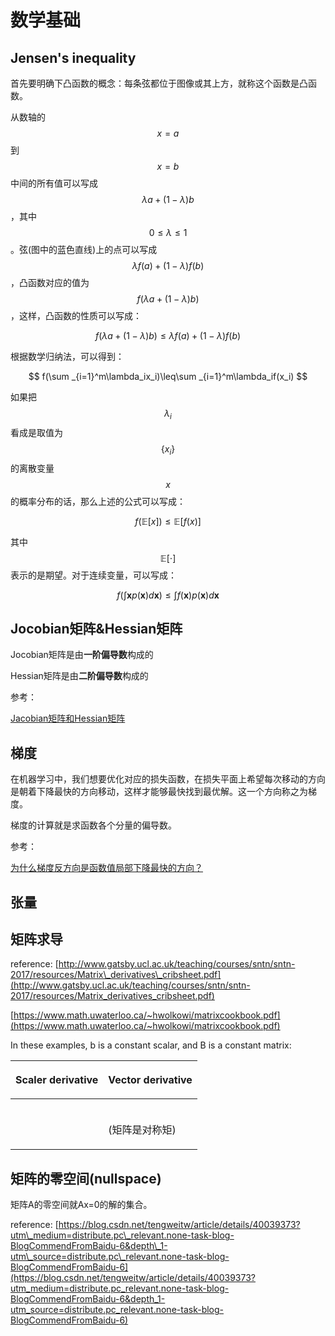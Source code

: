 # 数学基础

## Jensen's inequality

首先要明确下凸函数的概念：每条弦都位于图像或其上方，就称这个函数是凸函数。



从数轴的$$x=a$$到$$x=b$$中间的所有值可以写成$$\lambda a+(1-\lambda)b$$，其中$$0\leq \lambda \leq 1$$。弦\(图中的蓝色直线\)上的点可以写成$$\lambda f(a) +(1-\lambda)f(b)$$，凸函数对应的值为$$f(\lambda a +(1-\lambda)b)$$，这样，凸函数的性质可以写成：

$$
f(\lambda a +(1-\lambda)b)\leq\lambda f(a) +(1-\lambda)f(b)
$$

根据数学归纳法，可以得到：

$$
f(\sum _{i=1}^m\lambda_ix_i)\leq\sum _{i=1}^m\lambda_if(x_i)
$$

如果把$$\lambda_i$$看成是取值为$$\{x_i\}$$的离散变量$$x$$的概率分布的话，那么上述的公式可以写成：

$$
f(\mathbb{E}[x]) \leq \mathbb{E}[f(x)]
$$

其中$$\mathbb E[\cdot]$$表示的是期望。对于连续变量，可以写成：

$$
f\Big(\int \boldsymbol xp( \boldsymbol x) d \boldsymbol x\Big) \leq \int f( \boldsymbol x)p( \boldsymbol x)d \boldsymbol x
$$

## Jocobian矩阵&Hessian矩阵

Jocobian矩阵是由**一阶偏导数**构成的

Hessian矩阵是由**二阶偏导数**构成的

参考：

[Jacobian矩阵和Hessian矩阵](https://www.cnblogs.com/wangyarui/p/6407604.html)



## 梯度

在机器学习中，我们想要优化对应的损失函数，在损失平面上希望每次移动的方向是朝着下降最快的方向移动，这样才能够最快找到最优解。这一个方向称之为梯度。

梯度的计算就是求函数各个分量的偏导数。

参考：

[为什么梯度反方向是函数值局部下降最快的方向？](https://zhuanlan.zhihu.com/p/24913912)

## 张量





## 矩阵求导

reference: [http://www.gatsby.ucl.ac.uk/teaching/courses/sntn/sntn-2017/resources/Matrix\_derivatives\_cribsheet.pdf](http://www.gatsby.ucl.ac.uk/teaching/courses/sntn/sntn-2017/resources/Matrix_derivatives_cribsheet.pdf)

[https://www.math.uwaterloo.ca/~hwolkowi/matrixcookbook.pdf](https://www.math.uwaterloo.ca/~hwolkowi/matrixcookbook.pdf)

In these examples, b is a constant scalar, and B is a constant matrix:

<table>
  <thead>
    <tr>
      <th style="text-align:left">
        <p>Scaler derivative</p>
        <p></p>
      </th>
      <th style="text-align:left">
        <p>Vector derivative</p>
        <p></p>
      </th>
    </tr>
  </thead>
  <tbody>
    <tr>
      <td style="text-align:left"></td>
      <td style="text-align:left"></td>
    </tr>
    <tr>
      <td style="text-align:left"></td>
      <td style="text-align:left"></td>
    </tr>
    <tr>
      <td style="text-align:left"></td>
      <td style="text-align:left"></td>
    </tr>
    <tr>
      <td style="text-align:left"></td>
      <td style="text-align:left">
        <p></p>
        <p>(&#x77E9;&#x9635;&#x662F;&#x5BF9;&#x79F0;&#x77E9;)</p>
      </td>
    </tr>
  </tbody>
</table>



## 矩阵的零空间\(nullspace\)

矩阵A的零空间就Ax=0的解的集合。

reference: [https://blog.csdn.net/tengweitw/article/details/40039373?utm\_medium=distribute.pc\_relevant.none-task-blog-BlogCommendFromBaidu-6&depth\_1-utm\_source=distribute.pc\_relevant.none-task-blog-BlogCommendFromBaidu-6](https://blog.csdn.net/tengweitw/article/details/40039373?utm_medium=distribute.pc_relevant.none-task-blog-BlogCommendFromBaidu-6&depth_1-utm_source=distribute.pc_relevant.none-task-blog-BlogCommendFromBaidu-6)





